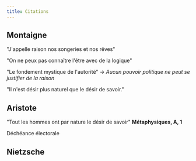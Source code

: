 ```yaml
---
title: Citations
---
```


## Montaigne
"J'appelle raison nos songeries et nos rêves"

"On ne peux pas connaître l'être avec de la logique"

"Le fondement mystique de l'autorité" -> *Aucun pouvoir politique ne peut se justifier de la raison*

"Il n'est désir plus naturel que le désir de savoir."

## Aristote
"Tout les hommes ont par nature le désir de savoir" **Métaphysiques, A, 1**


Déchéance électorale 

## Nietzsche